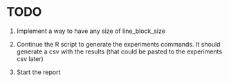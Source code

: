# TODO

1. Implement a way to have any size of line_block_size

2. Continue the R script to generate the experiments commands. It should generate a csv with the results (that could be pasted to the experiments csv later)

3. Start the report
